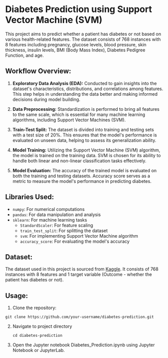# Diabetes Prediction using Support Vector Machine (SVM)

This project aims to predict whether a patient has diabetes or not based on various health-related features. The dataset consists of 768 instances with 8 features including pregnancy, glucose levels, blood pressure, skin thickness, insulin levels, BMI (Body Mass Index), Diabetes Pedigree Function, and age.

## Workflow Overview:

1. **Exploratory Data Analysis (EDA):** Conducted to gain insights into the dataset's characteristics, distributions, and correlations among features. This step helps in understanding the data better and making informed decisions during model building.

2. **Data Preprocessing:** Standardization is performed to bring all features to the same scale, which is essential for many machine learning algorithms, including Support Vector Machines (SVM).

3. **Train-Test Split:** The dataset is divided into training and testing sets with a test size of 20%. This ensures that the model's performance is evaluated on unseen data, helping to assess its generalization ability.

4. **Model Training:** Utilizing the Support Vector Machine (SVM) algorithm, the model is trained on the training data. SVM is chosen for its ability to handle both linear and non-linear classification tasks effectively.

5. **Model Evaluation:** The accuracy of the trained model is evaluated on both the training and testing datasets. Accuracy score serves as a metric to measure the model's performance in predicting diabetes.

## Libraries Used:

- `numpy`: For numerical computations
- `pandas`: For data manipulation and analysis
- `sklearn`: For machine learning tasks
  - `StandardScaler`: For feature scaling
  - `train_test_split`: For splitting the dataset
  - `svm`: For implementing Support Vector Machine algorithm
  - `accuracy_score`: For evaluating the model's accuracy

## Dataset:

The dataset used in this project is sourced from [Kaggle](https://www.kaggle.com/datasets/mathchi/diabetes-data-set). It consists of 768 instances with 8 features and 1 target variable (Outcome - whether the patient has diabetes or not).



## Usage:

1. Clone the repository:

```
git clone https://github.com/your-username/diabetes-prediction.git
```
2. Navigate to project directory
   ```
   cd diabetes-prediction
   ```
3. Open the Jupyter notebook Diabetes_Prediction.ipynb using Jupyter Notebook or JupyterLab.
